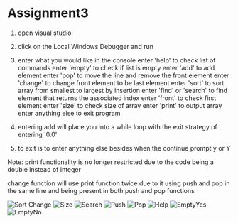# Assignment3
1) open visual studio

2) click on the Local Windows Debugger and run

3) enter what you would like in the console 
	enter 'help' to check list of commands
	enter 'empty' to check if list is empty
	enter 'add' to add element
	enter 'pop' to move the line and remove the front element
	enter 'change' to change front element to be last element
	enter 'sort' to sort array from smallest to largest by insertion
	enter 'find' or 'search' to find element that returns the associated index
	enter 'front' to check first element
	enter 'size' to check size of array
	enter 'print' to output array
	enter anything else to exit program

4) entering add will place you into a while loop with the exit strategy of entering '0.0'

5) to exit is to enter anything else besides when the continue prompt y or Y

Note: 
print functionality is no longer restricted due to the code being a double instead of integer

change function will use print function twice due to it using push and pop in the same line 
and being present in both push and pop functions



![Sort Change](https://github.com/user-attachments/assets/049c45df-b95d-438a-885b-41fa5ab62ed4)
![Size](https://github.com/user-attachments/assets/9039e7ad-c845-4ea3-bdac-53a23ecd9c13)
![Search](https://github.com/user-attachments/assets/65d3db3f-77c5-47e9-b630-06d05ee7386b)
![Push](https://github.com/user-attachments/assets/6092a416-11b2-4d28-a690-c3f064c9bafa)
![Pop](https://github.com/user-attachments/assets/37e3dbe3-6806-4b82-baea-771e7f3a5d6d)
![Help](https://github.com/user-attachments/assets/57d491d3-002e-4164-898c-3f8c234178b7)
![EmptyYes](https://github.com/user-attachments/assets/65405ed4-f7ae-467b-bac2-bf7013997836)
![EmptyNo](https://github.com/user-attachments/assets/66c7cd03-df9a-4aaf-ba1a-8cffffb03907)
